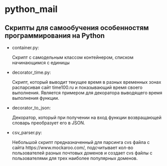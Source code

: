 # python_mail
<h2>Скрипты для самообучения особенностям программирования на Python</h2>
<ul>
<li>container.py: <p> Скрипт с самодельным классом контейнером, списком начинающимся с единицы</li>
<li>decorator_time.py: <p> Скрипт, который выводит текущее время в разных временных зонах распарсивая сайт time100.ru и показывающий время своего выполнения. Является примером для декоратора выводящего время выполнения функции. </li>
<li>decorator_to_json: <p> Декоратор, который при получении на вход функции возвращающей словарь преобразует его в JSON.</li>
<li>csv_parser.py: <p> Небольшой скрипт предназначенный для парсинга cvs файла с сайта https://www.mockaroo.com/, подсчитывает кол-во пользователей разных почтовых доменов и создает cvs файлы с пользователями для трех наиболее популярных доменов.</li>
</ul>
